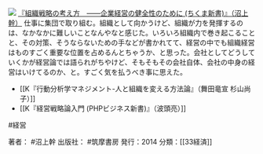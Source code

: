 
[![](https://images-fe.ssl-images-amazon.com/images/I/41-J70WX65L._SL160_.jpg)](http://www.amazon.co.jp/exec/obidos/ASIN/B00HULD5PY/choiyaki81-22/ref=nosim)
[『組織戦略の考え方　——企業経営の健全性のために (ちくま新書)』（沼上幹）](http://www.amazon.co.jp/exec/obidos/ASIN/B00HULD5PY/choiyaki81-22/ref=nosim)
仕事に集団で取り組む。組織として向かうけど、組織が力を発揮するのは、なかなかに難しいことなんやなと感じた。いろいろ組織内で巻き起こることと、その対策、そうならないための手などが書かれてて、経営の中でも組織経営はものすごく重要な位置を占めるんとちゃうか、と思った。会社としてどうしていくかが経営論では語られがちやけど、そもそもその会社自体、会社の中身の経営はいけてるのか、と。すごく気を払うべき事に思えた。

- [[K『行動分析学マネジメント-人と組織を変える方法論』（舞田竜宣 杉山尚子）]]
- [[K『経営戦略論入門 (PHPビジネス新書)』（波頭亮）]]

#経営 

著者： #沼上幹 
出版社： #筑摩書房
発行：2014
分類：[[33経済]]